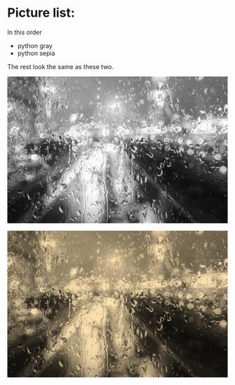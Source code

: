 
# Picture list:

In this order

- python gray
- python sepia

The rest look the same as these two.



![alt-text-1](https://raw.githubusercontent.com/PelleEikeberg/Random/master/assignment4/images/rain_python_color2gray.jpeg) 

![alt-text-2](https://raw.githubusercontent.com/PelleEikeberg/Random/master/assignment4/images/rain_python_color2sepia.jpeg) 
